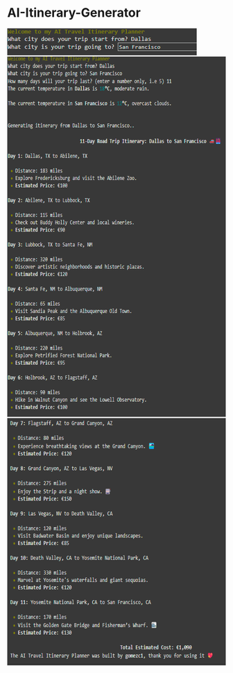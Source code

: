 # AI-Itinerary-Generator



<img src="Integration1.png" width="437" height="62">  
<img src="Integration2.png" width="678" height="829">  
<img src="Integration3.png" width="658" height="569">  

